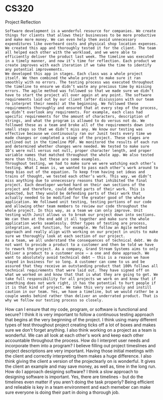 # CS320


Project Reflection

	Software development is a wonderful resource for companies. We create things for clients that allows their businesses to be more productive and make more money. We can even help them avoid unnecessary expenditures like overheard costs and physical shop location expenses. We created this app and thoroughly tested it for the client. The team all helped each other with the workload, and we were able to efficiently deliver the product last week. The timeline was executed in a timely manner, and now it’s time for reflection. Each product we create improves with each iteration if we take the time to identify any potential improvements. 
	We developed this app in stages. Each class was a whole project itself. We then combined the whole project to make sure it ran smoothly with no errors. The testing process was executed throughout the timeline to ensure we didn’t waste any precious time by missing errors. The agile method was followed so that we made sure we didn’t have to start the project all over again at any point. The software requirements laid out by our client (after discussions with our team to interpret their needs) at the beginning. We followed these requirements thoroughly and ensured that at every step of the process, we didn’t overlook any requiremnts. For example, each class had specific requirements for the amount of characters, description of strings, and what the program is allowed to do versus not do. We followed these as a team and broke all of the requirements down into small steps so that we didn’t miss any. We know our testing was effective because we continuously ran our Junit tests every time we made changes or completed a stage of the project. These stages are outlined out in the timeline PDF. We monitored the results of each run and determined whether changes were needed. We tested to make sure ID’s were null versus not null, proper character length, and proper variable names that matched throughout the whole app. We also tested more than this, but these are some examples. 
	Throughout testing, we had to make sure we were watching each other’s testing. What I mean is, we wanted to pass each other’s work around to keep bias out of the equation. To keep from having set ideas and trains of thought, we tested each other’s work. This way, we didn’t miss anything due to unnecessary reasons that inhibited the final project. Each developer worked hard on their own sections of the project and therefore, could defend parts of their work. This is expected, but they would be defending parts of their work that actually needed to be modified for the greater good of the whole application. We followed unit testing, testing portions of our code and allowing other team members to review our code throughout the whole project. In this way, as a team we can only improve. Unit testing with Junit allows us to break our project down into sections. We can then at the end add it all together and make sure the whole application works seamlessly. Other types of testing are process, integration, and function, for example. We follow an Agile method approach and really align with working on our project in units to make sure we thoroughly look at each section of our project. 
	As a team, we all understand the consequences of technical debt. We do not want to provide a product to a customer and then be told we have to rework the project. As a company, Grand Stream Systems aims to only deliver a product to a customer once – a one and done approach. We want to absolutely avoid technical debt – this is a reason we have stayed in business for so long. A customer can come to us and be assured that they receive an outstanding product that 100% follows all technical requirements that were laid out. They have signed off on what we worked on and know that that is what they are going to get. We take full responsibility for all projects we work on and know that if something does not work right, it has the potential to hurt people if it is that kind of project. We take this very seriously and instill caution in our team. Yes, we have a timeline, but we would rather be a couple weeks behind rather than deliver an underrated product. That is why we follow our testing process so closely. 


How can I ensure that my code, program, or software is functional and secure?
I think it is very important to follow a continuous testing approach that begins at the very beginning of the project. I think using many different types of test throughout project creating ticks off a lot of boxes and makes sure we don't forget anything. I also think working on a project as a team is wonderful. We can all look at each other's work and keep each other accountable throughout the process. 
How do I interpret user needs and incorporate them into a program?
I believe filling out project timeslines and project descriptions are very important. Having those initial meetings with the client and correctly interpreting them makes a huge difference. I also think giving the client a version of the projectearly on is wonderful. It gives the client an example and may save money, as well as, time in the long run. 
How do I approach designing software?
I think a slow approach to designing software is important. Yes, there are timelines - but do the timelines even matter if you aren't doing the task properly? Being efficient and relieable is key in a team environment and each memeber can make sure everyone is doing their part in doing a thorough job. 


